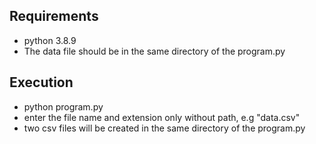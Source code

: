 ## Requirements

- python 3.8.9
- The data file should be in the same directory of the program.py

## Execution

- python program.py
- enter the file name and extension only without path, e.g "data.csv"
- two csv files will be created in the same directory of the program.py
